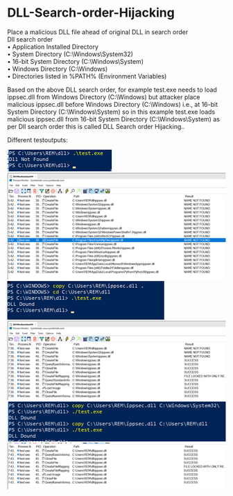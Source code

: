 # DLL-Search-order-Hijacking

Place a malicious DLL file ahead of original DLL in search order<br />
Dll search order <br />
•	Application Installed Directory <br />
•	System Directory (C:\Windows\System32) <br />
•	16-bit System Directory (C:\Windows\System) <br />
•	Windows Directory (C:\Windows) <br />
•	Directories listed in %PATH% (Environment Variables) <br />

Based on the above DLL search order, for example test.exe needs to load ippsec.dll from Windows Directory (C:\Windows) but attacker place malicious ippsec.dll before Windows Directory (C:\Windows) i.e., at 16-bit System Directory (C:\Windows\System) so in this example test.exe loads malicious ippsec.dll from 16-bit System Directory (C:\Windows\System) as per Dll search order this is called DLL Search order Hijacking..<br />

Different testoutputs: <br />

![](images/Picture1.png) <br />
![](images/Picture2.png) <br />
![](images/Picture3.png) <br />
![](images/Picture4.png) <br />
![](images/Picture5.png) <br />
![](images/Picture7.png) <br />
